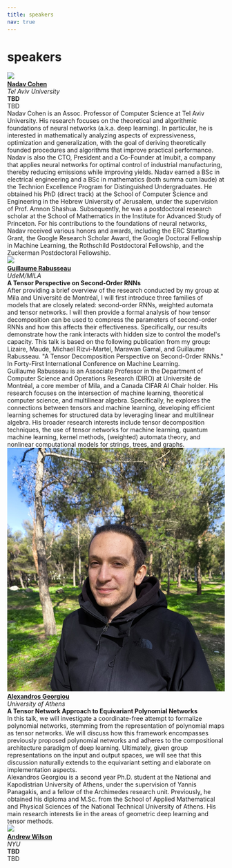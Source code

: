 ```yaml
---
title: speakers
nav: true
---
```


# speakers

<div id="speakers-full">
    <div class="speaker">
        <img class="avatar" src="https://en-exact-sciences.tau.ac.il/sites/exactsci_en.tau.ac.il/files/styles/research_teaser_image_180_x_180/public/co_nadav_cohen_180X180.webp"><br/>
        <div class="speaker-name">
        <b><a href="https://www.cohennadav.com/">Nadav Cohen</a></b></div>
        <div class="speaker-uni">
        <i> Tel Aviv University</i>
        </div>
        <div class="speaker-title"><b>TBD</b></div>
        <div class="speaker-abstract">TBD</div>
        <div class="speaker-bio">Nadav Cohen is an Assoc. Professor of Computer Science at Tel Aviv University. His research focuses on the theoretical and algorithmic foundations of neural networks (a.k.a. deep learning). In particular, he is interested in mathematically analyzing aspects of expressiveness, optimization and generalization, with the goal of deriving theoretically founded procedures and algorithms that improve practical performance. Nadav is also the CTO, President and a Co-Founder at Imubit, a company that applies neural networks for optimal control of industrial manufacturing, thereby reducing emissions while improving yields. Nadav earned a BSc in electrical engineering and a BSc in mathematics (both summa cum laude) at the Technion Excellence Program for Distinguished Undergraduates. He obtained his PhD (direct track) at the School of Computer Science and Engineering in the Hebrew University of Jerusalem, under the supervision of Prof. Amnon Shashua. Subsequently, he was a postdoctoral research scholar at the School of Mathematics in the Institute for Advanced Study of Princeton. For his contributions to the foundations of neural networks, Nadav received various honors and awards, including the ERC Starting Grant, the Google Research Scholar Award, the Google Doctoral Fellowship in Machine Learning, the Rothschild Postdoctoral Fellowship, and the Zuckerman Postdoctoral Fellowship.</div>
    </div>
    <div class="speaker">
        <img class="avatar" src="https://www-labs.iro.umontreal.ca/~grabus/images/photo.jpg"><br/>
        <div class="speaker-name">
        <b><a href="https://www-labs.iro.umontreal.ca/~grabus/">Guillaume Rabusseau</a></b></div>
        <div class="speaker-uni">
        <i>UdeM/MILA</i>
        </div>
        <div class="speaker-title"><b>A Tensor Perspective on Second-Order RNNs</b></div>
        <div class="speaker-abstract">After providing a brief overview of the research conducted by my group at Mila and Université de Montréal, I will first introduce three families of models that are closely related: second-order RNNs, weighted automata and tensor networks. I will then provide a formal analysis of how tensor decomposition can be used to compress the parameters of second-order RNNs and how this affects their effectiveness. Specifically, our results demonstrate how the rank interacts with hidden size to control the model's capacity. This talk is based on the following publication from my group: Lizaire, Maude, Michael Rizvi-Martel, Marawan Gamal, and Guillaume Rabusseau. "A Tensor Decomposition Perspective on Second-Order RNNs." In Forty-First International Conference on Machine Learning.
        </div>
        <div class="speaker-bio">Guillaume Rabusseau is an Associate Professor in the Department of Computer Science and Operations Research (DIRO) at  Université de Montréal, a core member of Mila, and a Canada CIFAR AI Chair holder. His research focuses on the intersection of machine learning, theoretical computer science, and multilinear algebra. Specifically, he explores the connections between tensors and machine learning, developing efficient learning schemes for structured data by leveraging linear and multilinear algebra. His broader research interests include tensor decomposition techniques, the use of tensor networks for machine learning, quantum machine learning, kernel methods, (weighted) automata theory, and nonlinear computational models for strings, trees, and graphs.</div>
    </div>
    <div class="speaker">
        <img class="avatar" src="images/agimg.jpg"><br/>
        <div class="speaker-name">
        <b><a href="http://users.uoa.gr/~yannisp/">Alexandros Georgiou</a></b></div>
        <div class="speaker-uni">
        <i>University of Athens</i>
        </div>        
        <div class="speaker-title"><b>A Tensor Network Approach to Equivariant Polynomial Networks</b></div>
        <div class="speaker-abstract">In this talk, we will investigate a coordinate-free attempt to formalize polynomial networks, stemming from the representation of polynomial maps as tensor networks. We will discuss how this framework encompasses previously proposed polynomial networks and adheres to the compositional architecture paradigm of deep learning. Ultimately, given group representations on the input and output spaces, we will see that this discussion naturally extends to the equivariant setting and elaborate on implementation aspects.</div>
        <div class="speaker-bio">Alexandros Georgiou is a second year Ph.D. student at the National and Kapodistrian University of Athens, under the supervision of Yannis Panagakis, and a fellow of the Archimedes research unit. Previously, he obtained his diploma and M.Sc. from the School of Applied Mathematical and Physical Sciences of the National Technical University of Athens. His main research interests lie in the areas of geometric deep learning and tensor methods.</div>
    </div>
    <div class="speaker">
        <img class="avatar" src="https://assets.amazon.science/dims4/default/362fb24/2147483647/strip/true/crop/684x925+74+0/resize/340x460!/format/webp/quality/90/?url=http%3A%2F%2Famazon-topics-brightspot.s3.amazonaws.com%2Fscience%2Ff4%2F73%2F65c9a02249bca0b9d56f5e52f2ad%2Fandrew-gordon-wilson.jpg">
        <div class="speaker-name">
        <b><a href="https://cims.nyu.edu/~andrewgw/">Andrew Wilson</a></b></div>
        <div class="speaker-uni">
        <i>NYU</i>
        </div>
        <div class="speaker-title"><b>TBD</b></div>
        <div class="speaker-abstract">TBD</div>
        <div class="speaker-bio"></div>
    </div>
</div>
